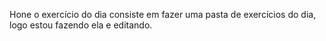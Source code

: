 Hone o exercício do dia consiste em fazer uma pasta de exercícios do dia, logo estou fazendo ela e editando.